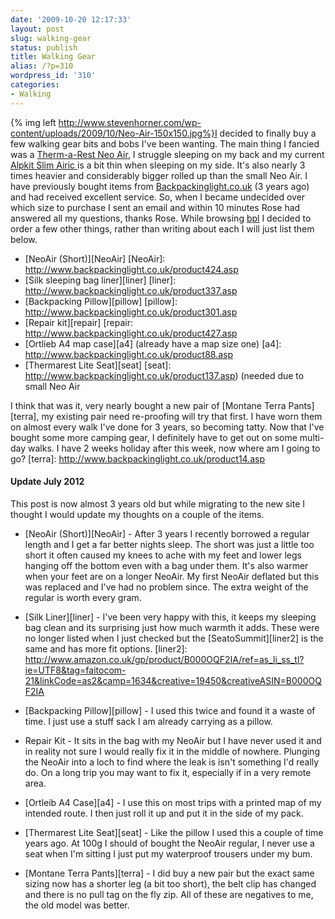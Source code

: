 ```yaml
---
date: '2009-10-20 12:17:33'
layout: post
slug: walking-gear
status: publish
title: Walking Gear
alias: /?p=310
wordpress_id: '310'
categories:
- Walking
---
```


{% img left http://www.stevenhorner.com/wp-content/uploads/2009/10/Neo-Air-150x150.jpg%}I decided to finally buy a few walking gear bits and bobs I've been wanting. The main thing I fancied was a [Therm-a-Rest Neo Air](http://www.backpackinglight.co.uk/product424.asp), I struggle sleeping on my back and my current [Alpkit Slim Airic ](http://www.alpkit.com/shop/cart.php?target=product&product_id=16260&category_id=253)is a bit thin when sleeping on my side. It's also nearly 3 times heavier and considerably bigger rolled up than the small Neo Air. I have previously bought items from [Backpackinglight.co.uk](http://bit.ly/1Nawlm) (3 years ago) and had received excellent service. So, when I became undecided over which size to purchase I sent an email and within 10 minutes Rose had answered all my questions, thanks Rose. While browsing [bpl](http://bit.ly/1Nawlm) I decided to order a few other things, rather than writing about each I will just list them below. 
<!-- more -->
  * [NeoAir (Short)][NeoAir]
[NeoAir]: http://www.backpackinglight.co.uk/product424.asp
  * [Silk sleeping bag liner][liner]
[liner]: http://www.backpackinglight.co.uk/product337.asp
  * [Backpacking Pillow][pillow]
[pillow]: http://www.backpackinglight.co.uk/product301.asp
  * [Repair kit][repair]
[repair: http://www.backpackinglight.co.uk/product427.asp
  * [Ortlieb A4 map case][a4] (already have a map size one)
[a4]: http://www.backpackinglight.co.uk/product88.asp
  * [Thermarest Lite Seat][seat]
[seat]: http://www.backpackinglight.co.uk/product137.asp) (needed due to small Neo Air

I think that was it, very nearly bought a new pair of [Montane Terra Pants][terra], my existing pair need re-proofing will try that first. I have worn them on almost every walk I've done for 3 years, so becoming tatty. Now that I've bought some more camping gear, I definitely have to get out on some multi-day walks. I have 2 weeks holiday after this week, now where am I going to go?
[terra]: http://www.backpackinglight.co.uk/product14.asp


#### Update July 2012

This post is now almost 3 years old but while migrating to the new site I thought I would update my thoughts on a couple of the items.

* [NeoAir (Short)][NeoAir] - After 3 years I recently borrowed a regular length and I get a far better nights sleep. The short was just a little too short it often caused my knees to ache with my feet and lower legs hanging off the bottom even with a bag under them. It's also warmer when your feet are on a longer NeoAir. My first NeoAir deflated but this was replaced and I've had no problem since. The extra weight of the regular is worth every gram.

* [Silk Liner][liner] - I've been very happy with this, it keeps my sleeping bag clean and its surprising just how much warmth it adds. These were no longer listed when I just checked but the [SeatoSummit][liner2] is the same and has more fit options.
[liner2]: http://www.amazon.co.uk/gp/product/B000OQF2IA/ref=as_li_ss_tl?ie=UTF8&tag=faitocom-21&linkCode=as2&camp=1634&creative=19450&creativeASIN=B000OQF2IA

* [Backpacking Pillow][pillow] - I used this twice and found it a waste of time. I just use a stuff sack I am already carrying as a pillow.

* Repair Kit - It sits in the bag with my NeoAir but I have never used it and in reality not sure I would really fix it in the middle of nowhere. Plunging the NeoAir into a loch to find where the leak is isn't something I'd really do. On a long trip you may want to fix it, especially if in a very remote area.

* [Ortleib A4 Case][a4] - I use this on most trips with a printed map of my intended route. I then just roll it up and put it in the side of my pack.

* [Thermarest Lite Seat][seat] - Like the pillow I used this a couple of time years ago. At 100g I should of bought the NeoAir regular, I never use a seat when I'm sitting I just put my waterproof trousers under my bum.

* [Montane Terra Pants][terra] - I did buy a new pair but the exact same sizing now has a shorter leg (a bit too short), the belt clip has changed and there is no pull tag on the fly zip. All of these are negatives to me, the old model was better.